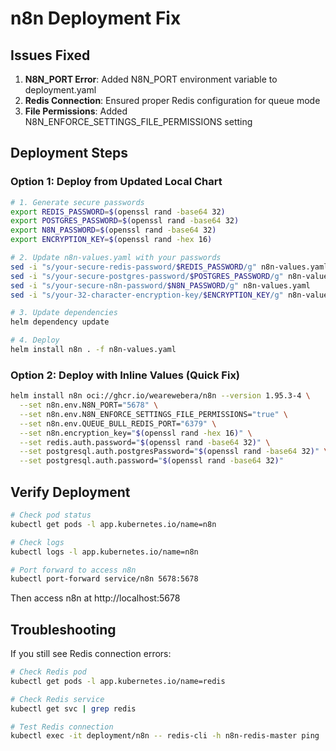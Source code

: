 # n8n Deployment Fix

## Issues Fixed

1. **N8N_PORT Error**: Added N8N_PORT environment variable to deployment.yaml
2. **Redis Connection**: Ensured proper Redis configuration for queue mode
3. **File Permissions**: Added N8N_ENFORCE_SETTINGS_FILE_PERMISSIONS setting

## Deployment Steps

### Option 1: Deploy from Updated Local Chart

```bash
# 1. Generate secure passwords
export REDIS_PASSWORD=$(openssl rand -base64 32)
export POSTGRES_PASSWORD=$(openssl rand -base64 32)
export N8N_PASSWORD=$(openssl rand -base64 32)
export ENCRYPTION_KEY=$(openssl rand -hex 16)

# 2. Update n8n-values.yaml with your passwords
sed -i "s/your-secure-redis-password/$REDIS_PASSWORD/g" n8n-values.yaml
sed -i "s/your-secure-postgres-password/$POSTGRES_PASSWORD/g" n8n-values.yaml
sed -i "s/your-secure-n8n-password/$N8N_PASSWORD/g" n8n-values.yaml
sed -i "s/your-32-character-encryption-key/$ENCRYPTION_KEY/g" n8n-values.yaml

# 3. Update dependencies
helm dependency update

# 4. Deploy
helm install n8n . -f n8n-values.yaml
```

### Option 2: Deploy with Inline Values (Quick Fix)

```bash
helm install n8n oci://ghcr.io/wearewebera/n8n --version 1.95.3-4 \
  --set n8n.env.N8N_PORT="5678" \
  --set n8n.env.N8N_ENFORCE_SETTINGS_FILE_PERMISSIONS="true" \
  --set n8n.env.QUEUE_BULL_REDIS_PORT="6379" \
  --set n8n.encryption_key="$(openssl rand -hex 16)" \
  --set redis.auth.password="$(openssl rand -base64 32)" \
  --set postgresql.auth.postgresPassword="$(openssl rand -base64 32)" \
  --set postgresql.auth.password="$(openssl rand -base64 32)"
```

## Verify Deployment

```bash
# Check pod status
kubectl get pods -l app.kubernetes.io/name=n8n

# Check logs
kubectl logs -l app.kubernetes.io/name=n8n

# Port forward to access n8n
kubectl port-forward service/n8n 5678:5678
```

Then access n8n at http://localhost:5678

## Troubleshooting

If you still see Redis connection errors:
```bash
# Check Redis pod
kubectl get pods -l app.kubernetes.io/name=redis

# Check Redis service
kubectl get svc | grep redis

# Test Redis connection
kubectl exec -it deployment/n8n -- redis-cli -h n8n-redis-master ping
```